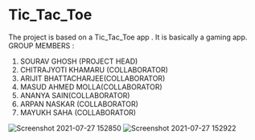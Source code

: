 # Tic_Tac_Toe
The project is based on a Tic_Tac_Toe app . It is basically a gaming app. 
GROUP MEMBERS :
 1) SOURAV GHOSH (PROJECT HEAD)
 2) CHITRAJYOTI KHAMARU (COLLABORATOR)
 3) ARIJIT BHATTACHARJEE(COLLABORATOR)
 4) MASUD AHMED MOLLA(COLLABORATOR)
 5) ANANYA SAIN(COLLABORATOR)
 6) ARPAN NASKAR (COLLABORATOR)
 7) MAYUKH SAHA (COLLABORATOR)

![Screenshot 2021-07-27 152850](https://user-images.githubusercontent.com/87994119/127135443-8f72fd68-8383-41fe-9fd2-002e05e4c8ea.jpg)
![Screenshot 2021-07-27 152922](https://user-images.githubusercontent.com/87994119/127135463-184f5b49-7d64-43c2-abd6-fb1f0b07eee4.jpg)
